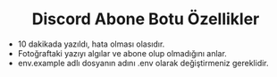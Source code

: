 <h1 align="center">Discord Abone Botu Özellikler</h1>

<ul dir="auto">
<li>10 dakikada yazıldı, hata olması olasıdır.</li>
<li>Fotoğraftaki yazıyı algılar ve abone olup olmadığını anlar.</li>
<li>env.example adlı dosyanın adını .env olarak değiştirmeniz gereklidir.</li>
</ul>
